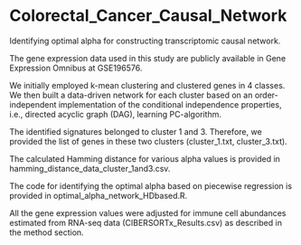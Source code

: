 # Colorectal_Cancer_Causal_Network
Identifying optimal alpha for constructing transcriptomic causal network.

The gene expression data used in this study are publicly available in Gene Expression Omnibus at GSE196576. 

We initially employed k-mean clustering and clustered genes in 4 classes. We then built a data-driven network for each cluster based on an order-independent implementation of the conditional independence properties, i.e., directed acyclic graph (DAG), learning PC-algorithm.

The identified signatures belonged to cluster 1 and 3. Therefore, we provided the list of genes in these two clusters (cluster_1.txt, cluster_3.txt).

The calculated Hamming distance for various alpha values is provided in hamming_distance_data_cluster_1and3.csv.

The code for identifying the optimal alpha based on piecewise regression is provided in optimal_alpha_network_HDbased.R.

All the gene expression values were adjusted for immune cell abundances estimated from RNA-seq data (CIBERSORTx_Results.csv) as described in the method section.

